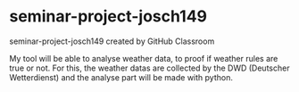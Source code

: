 # seminar-project-josch149
seminar-project-josch149 created by GitHub Classroom

My tool will be able to analyse weather data, to proof if weather rules are true or not.
For this, the weather datas are collected by the DWD (Deutscher Wetterdienst) and the analyse
part will be made with python.
